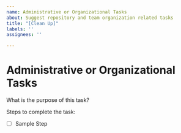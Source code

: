```yaml
---
name: Administrative or Organizational Tasks
about: Suggest repository and team organization related tasks
title: "[Clean Up]"
labels: ''
assignees: ''

---
```


# Administrative or Organizational Tasks

What is the purpose of this task?



Steps to complete the task:
- [ ] Sample Step
